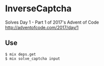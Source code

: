 # InverseCaptcha

Solves Day 1 - Part 1 of 2017's Advent of Code http://adventofcode.com/2017/day/1

## Use

```shell
$ mix deps.get
$ mix solve_captcha input
```
